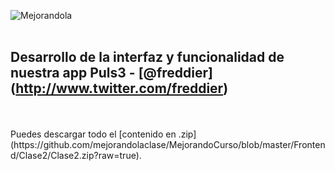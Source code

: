 ![Mejorandola](http://miguelnieva.com/img/frontend.jpg)
<br />
<br />
##   Desarrollo de la interfaz y funcionalidad de nuestra app Puls3 - [@freddier] (http://www.twitter.com/freddier)
<br />
<br />
Puedes descargar todo el [contenido en .zip] (https://github.com/mejorandolaclase/MejorandoCurso/blob/master/Frontend/Clase2/Clase2.zip?raw=true).


